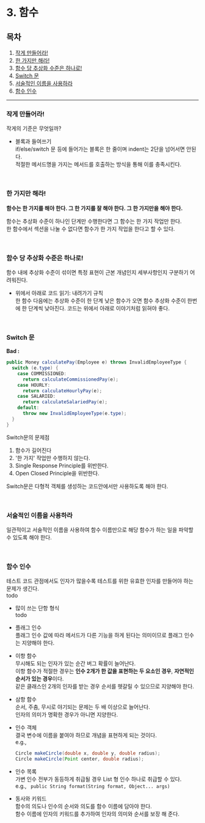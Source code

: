 # 3. 함수

## 목차

1. [작게 만들어라!](#작게-만들어라!)
2. [한 가지만 해라!](#한-가지만-해라!)
3. [함수 당 추상화 수준은 하나로!](#함수-당-추상화-수준은-하나로!)
4. [Switch 문](#Switch-문)
5. [서술적인 이름을 사용하라](#서술적인-이름을-사용하라)
6. [함수 인수](#함수-인수)

---

### 작게 만들어라!

작게의 기준은 무엇일까?

* 블록과 들여쓰기  
  if/else/switch 문 등에 들어가는 블록은 한 줄이며 indent는 2단을 넘어서면 안된다.  
  적절한 메서드명을 가지는 메서드를 호출하는 방식을 통해 이를 충족시킨다.

<br>

### 한 가지만 해라!

**함수는 한 가지를 해야 한다. 그 한 가지를 잘 해야 한다. 그 한 가지만을 해야 한다.**

함수는 추상화 수준이 하나인 단계만 수행한다면 그 함수는 한 가지 작업만 한다.  
한 함수에서 섹션을 나눌 수 없다면 함수가 한 가지 작업을 한다고 할 수 있다.

<br>

### 함수 당 추상화 수준은 하나로!

함수 내에 추상화 수준이 섞이면 특정 표현이 근본 개념인지 세부사항인지 구분하기 어려워진다.  

* 위에서 아래로 코드 읽기: 내려가기 규칙  
  한 함수 다음에는 추상화 수준이 한 단계 낮은 함수가 오면 함수 추상화 수준이 한번에 한 단계씩 낮아진다. 코드는 위에서 아래로 이야기처럼 읽혀야 좋다.

<br>

### Switch 문

**Bad :**

```java
public Money calculatePay(Employee e) throws InvalidEmployeeType {
  switch (e.type) {
    case COMMISSIONED:
      return calculateCommissionedPay(e);
    case HOURLY:
      return calculateHourlyPay(e);
    case SALARIED:
      return calculateSalariedPay(e);
    default:
      throw new InvalidEmployeeType(e.type);
  }
}
```

Switch문의 문제점

1. 함수가 길어진다
2. '한 가지' 작업만 수행하지 않는다.
3. Single Response Principle를 위반한다.
4. Open Closed Principle을 위반한다.

Switch문은 다형적 객체를 생성하는 코드안에서만 사용하도록 해야 한다.

<br>

### 서술적인 이름을 사용하라

일관적이고 서술적인 이름을 사용하여 함수 이름만으로 해당 함수가 하는 일을 파악할 수 있도록 해야 한다.

<br>

### 함수 인수

테스트 코드 관점에서도 인자가 많을수록 테스트를 위한 유효한 인자를 만들어야 하는 문제가 생긴다.  
todo

* 많이 쓰는 단항 형식  
  todo

* 플래그 인수  
  플래그 인수 값에 따라 메서드가 다른 기능을 하게 된다는 의미이므로 플래그 인수는 지양해야 한다.

* 이항 함수  
  무시해도 되는 인자가 있는 순간 버그 확률이 늘어난다.  
  이항 함수가 적절한 경우는 **인수 2개가 한 값을 표현하는 두 요소인 경우**, **자연적인 순서가 있는 경우**이다.  
  같은 클래스인 2개의 인자를 받는 경우 순서를 헷갈릴 수 있으므로 지양해야 한다.

* 삼항 함수  
  순서, 주춤, 무시로 야기되는 문제는 두 배 이상으로 늘어난다.  
  인자의 의미가 명확한 경우가 아니면 지양한다.

* 인수 객체  
  결국 변수에 이름을 붙여야 하므로 개념을 표현하게 되는 것이다.  
  e.g.,   

  ```java
  Circle makeCircle(double x, double y, double radius);
  Circle makeCircle(Point center, double radius);
  ```

* 인수 목록  
  가변 인수 전부가 동등하게 취급될 경우 List 형 인수 하나로 취급할 수 있다.   
  e.g., ` public String format(String format, Object... args)`  

* 동사와 키워드  
  함수의 의도나 인수의 순서와 의도를 함수 이름에 담아야 한다.  
  함수 이름에 인자의 키워드를 추가하여 인자의 의미와 순서를 보장 해 준다.

<br>



